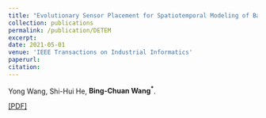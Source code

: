 ```yaml
---
title: "Evolutionary Sensor Placement for Spatiotemporal Modeling of Battery Thermal Process"
collection: publications
permalink: /publication/DETEM
excerpt: 
date: 2021-05-01
venue: 'IEEE Transactions on Industrial Informatics'
paperurl: 
citation: 
---
```

Yong Wang, Shi-Hui He, __Bing-Chuan Wang<sup>\*</sup>__.

[\[PDF\]](http://bingchuanwang.github.io/files/DETEM.pdf)
